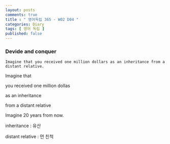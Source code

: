 ```yaml
---
layout: posts
comments: true
title : " 영어독립 365 - W02 D04 "
categories: Diary
tags: [ 영어 독립 ]
published: false
---
```


### Devide and conquer

```text
Imagine that you received one million dollars as an inheritance from a distant relative.
```

Imagine that

you received one million dollas

as an inheritance

from a distant relative

Imagine 20 years from now.

inheritance
 : 유산

distant relative
 : 먼 친척
